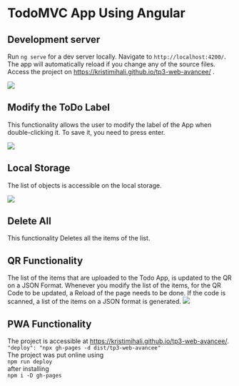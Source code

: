 # TodoMVC App Using Angular 

## Development server

Run `ng serve` for a dev server locally. Navigate to `http://localhost:4200/`. The app will automatically reload if you change any of the source files.
<br>
Access the project on https://kristimihali.github.io/tp3-web-avancee/ .

<img src = "https://i.imgur.com/KPvrAJc.png">

## Modify the ToDo Label
This functionality allows the user to modify the label of the App when double-clicking it. To save it, you need to press enter.

<img src = "https://i.imgur.com/cp4qBCR.png">

## Local Storage
The list of objects is accessible on the local storage.

<img src="https://i.imgur.com/VrJo42E.png">

## Delete All 
This functionality Deletes all the items of the list.

## QR Functionality 
The list of the items that are uploaded to the Todo App, is updated to the QR on a JSON Format. Whenever you modify the list of the items, for the QR Code to be updated, a Reload of the page needs to be done. If the code is scanned, a list of the items on a JSON format is generated. 
<img src = "https://i.imgur.com/S8qrHOJ.png">
## PWA Functionality
The project is accessible at https://kristimihali.github.io/tp3-web-avancee/. 
<br>
``` "deploy": "npx gh-pages -d dist/tp3-web-avancee" ```
<br>
The project was put online using 
<br>
``` npm run deploy ```
<br>
after installing 
<br>
``` npm i -D gh-pages ```


